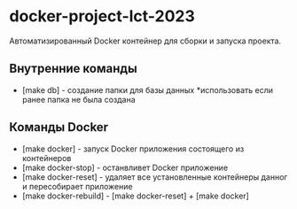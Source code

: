 # docker-project-lct-2023
 Автоматизированный Docker контейнер для сборки и запуска проекта.

 <h2>Внутренние команды </h2>
 
<ul>
 <li>[make db] - создание папки для базы данных                    *использовать если ранее папка не была создана</li>
</ul>

  <h2>Команды Docker</h2>

<ul>
 <li>[make docker] - запуск Docker приложения состоящего из контейнеров</li>
 <li>[make docker-stop] - останвливет Docker приложение</li>
 <li>[make docker-reset] - удаляет все установленные контейнеры данног и пересобирает приложение  </li>
 <li>[make docker-rebuild] - [make docker-reset] + [make docker]  </li>
</ul>
